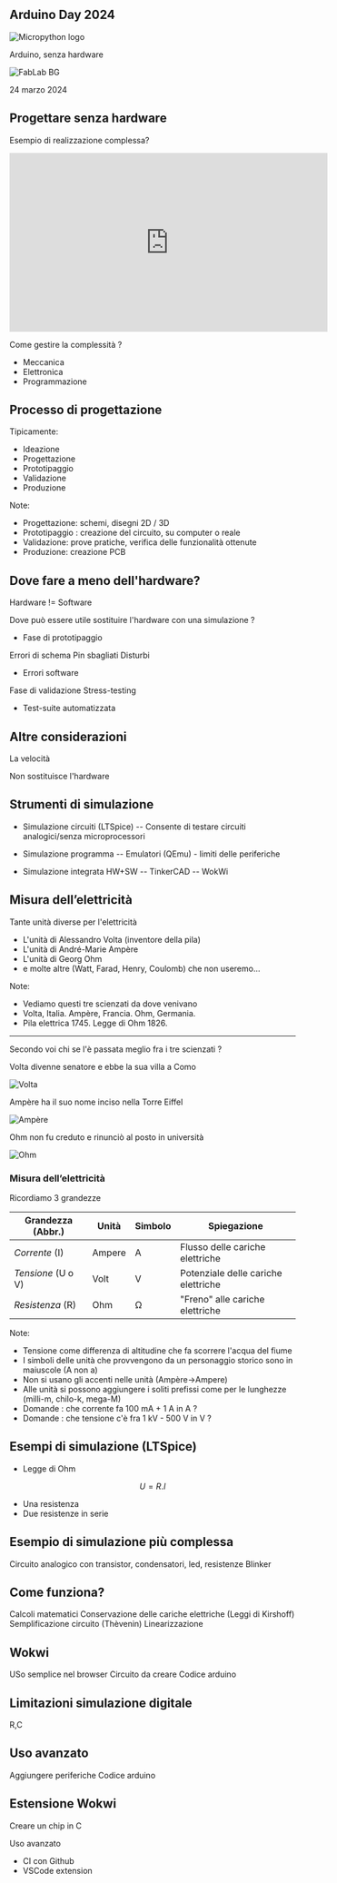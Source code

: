 [comment]: # (THEME = league)
[comment]: # (CODE_THEME = base16/zenburn)
[comment]: # (controls: true)
[comment]: # (keyboard: true)
[comment]: # (markdown: { smartypants: true })
[comment]: # (hash: false)
[comment]: # (respondToHashChanges: false)
[comment]: # (slideNumber: true)
[comment]: # (center: false)

<style>
.reveal h1 { font-size: 2.5em; }
</style>
<style type="text/css">
    :root {
        --r-main-font-size: 32px;
    }
</style>
<style type="text/css">
.twocolumn {
   display: grid;
   grid-template-columns: 1fr 1fr;
   grid-gap: 10px;
   text-align: left;
}
</style>

## Arduino Day 2024

![Micropython logo](media/ADAYS2024.svg)


Arduino, senza hardware


![FabLab BG](media/fablab_bg.jpg)

24 marzo 2024

[comment]: # (!!!)

## Progettare senza hardware

Esempio di realizzazione complessa?

<iframe width="560" height="315" src="https://www.youtube.com/embed/aXW4dqvjFx0" title="YouTube video player" frameborder="0" allow="accelerometer; autoplay; clipboard-write; encrypted-media; gyroscope; picture-in-picture; web-share" allowfullscreen></iframe>

Come gestire la complessità ?

- Meccanica
- Elettronica
- Programmazione

[comment]: # (!!!)

## Processo di progettazione

Tipicamente:
- Ideazione
- Progettazione
- Prototipaggio
- Validazione 
- Produzione

Note:
- Progettazione: schemi, disegni 2D / 3D
- Prototipaggio : creazione del circuito, su computer o reale
- Validazione: prove pratiche, verifica delle funzionalità ottenute
- Produzione: creazione PCB

[comment]: # (!!!)

## Dove fare a meno dell'hardware?

Hardware != Software

Dove può essere utile sostituire l'hardware con una simulazione ?

- Fase di prototipaggio

Errori di schema
Pin sbagliati
Disturbi

- Errori software

Fase di validazione
Stress-testing
- Test-suite automatizzata

[comment]: # (!!!)

## Altre considerazioni

La velocità

Non sostituisce l'hardware


[comment]: # (!!!)

## Strumenti di simulazione

* Simulazione circuiti (LTSpice) <!-- element align="left" --> 
-- Consente di testare circuiti analogici/senza microprocessori

* Simulazione programma <!-- element align="left" --> 
-- Emulatori (QEmu) - limiti delle periferiche

* Simulazione integrata HW+SW <!-- element align="left" --> 
-- TinkerCAD
-- WokWi

[comment]: # (!!!)

## Misura dell’elettricità

Tante unità diverse per l'elettricità
- L'unità di Alessandro Volta (inventore della pila)
- L'unità di André-Marie Ampère 
- L'unità di Georg Ohm
- e molte altre (Watt, Farad, Henry, Coulomb) che non useremo...

Note:
- Vediamo questi tre scienzati da dove venivano
- Volta, Italia. Ampère, Francia. Ohm, Germania.
- Pila elettrica 1745. Legge di Ohm 1826.
---

Secondo voi chi se l'è passata meglio fra i tre scienzati ?

[comment]: # (!!! data-auto-animate)
Volta divenne senatore e ebbe la sua villa a Como

![Volta](media/volta.jpg)

[comment]: # (!!! data-auto-animate)
Ampère ha il suo nome inciso nella Torre Eiffel

![Ampère](media/ampere.jpg)

[comment]: # (!!! data-auto-animate)
Ohm non fu creduto e rinunciò al posto in università

![Ohm](media/ohm.jpg)

[comment]: # (!!!)

### Misura dell’elettricità

Ricordiamo 3 grandezze

| Grandezza (Abbr.) | Unità | Simbolo | Spiegazione |
| -- | -- | -- | -- |
| *Corrente* (I) | Ampere | A | Flusso delle cariche elettriche |
| *Tensione* (U o V) | Volt   | V | Potenziale delle cariche elettriche |
| *Resistenza* (R) | Ohm | Ω | "Freno" alle cariche elettriche |
 
Note:
- Tensione come differenza di altitudine che fa scorrere l'acqua del fiume
- I simboli delle unità che provvengono da un personaggio storico sono in maiuscole (A non a)
- Non si usano gli accenti nelle unità (Ampère->Ampere)
- Alle unità si possono aggiungere i soliti prefissi come per le lunghezze (milli-m, chilo-k, mega-M)
- Domande : che corrente fa 100 mA + 1 A in A ?
- Domande : che tensione c'è fra 1 kV - 500 V in V ?

[comment]: # (!!!)

## Esempi di simulazione (LTSpice)

- Legge di Ohm

$$ U = R . I $$

- Una resistenza
- Due resistenze in serie

[comment]: # (!!!)

## Esempio di simulazione più complessa

Circuito analogico con transistor, condensatori, led, resistenze
Blinker

[comment]: # (!!!)

## Come funziona?

Calcoli matematici
Conservazione delle cariche elettriche (Leggi di Kirshoff)
Semplificazione circuito (Thèvenin)
Linearizzazione

[comment]: # (!!!)

## Wokwi

USo semplice nel browser
Circuito da creare
Codice arduino

[comment]: # (!!!) 

## Limitazioni simulazione digitale

R,C

[comment]: # (!!!)

## Uso avanzato
Aggiungere periferiche
Codice arduino

[comment]: # (!!!)

## Estensione Wokwi

Creare un chip in C

[comment]: # (!!!)


Uso avanzato
- CI con Github
- VSCode extension 

